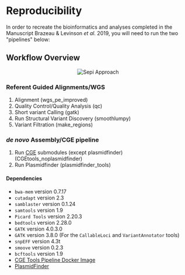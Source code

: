 # Reproducibility

In order to recreate the bioinformatics and analyses
completed in the Manuscript Brazeau & Levinson _et al._ 2019,
you will need to run the two "pipelines" below:

## Workflow Overview
<p align="center">
  <img src="https://github.com/nickbrazeau/Sepi_Res_CaseStudy/tree/master/misc/sepi_analysis_approach.png&raw=true" alt="Sepi Approach"/>
</p>


### Referent Guided Alignments/WGS
1. Alignment (wgs_pe_improved)
2. Quality Control/Quality Analysis (qc)
3. Short variant Calling (gatk)
4. Run Structural Variant Discovery (smoothlumpy)
5. Variant Filtration (make_regions)



###  _de novo_ Assembly/CGE pipeline
1. Run [CGE](http://www.genomicepidemiology.org/) submodules (except plasmidfinder) (CGEtools_noplasmidfinder)
2. Run Plasmidfinder (plasmidfinder_tools)


#### Dependencies
* `bwa-mem` version 0.7.17
* `cutadapt` version 2.3
* `samblaster` version 0.1.24
* `samtools` version 1.9
* `Picard Tools` version 2.20.3
* `bedtools` version 2.28.0
* `GATK` version 4.0.3.0
* `GATK` version 3.8.0 (For the `CallableLoci` and `VariantAnnotator` tools)
* `snpEFF` version 4.3t
* `smoove` version 0.2.3
* `bcftools` version 1.9
* [CGE Tools Pipeline Docker Image](https://bitbucket.org/genomicepidemiology/cge-tools-docker/src/master/)
* [PlasmidFinder](https://bitbucket.org/genomicepidemiology/plasmidfinder/src/master/)
